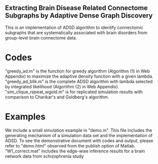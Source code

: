 ## Extracting Brain Disease Related Connectome Subgraphs by Adaptive Dense Graph Discovery

This is an implementation of ADSD algorithm to identify connectomic subgraphs that are systematically associated with brain disorders from group-level brain connectome data.

# Codes

"greedy_ad.m" is the function for greedy algorithm (Algorithm (1) in Web Appendix) to maximize the adaptive density function with a given lambda.
"greedy_ad_blik.m" is the complete ADSD algorithm with lambda selected by integrated likelihood (Algorithm (2) in Web Appendix). 
"sim_clique_repeat_wgold.m" is for replicated simulation results with comparison to Charikar's and Goldberg's algorithm.

# Examples
We include a small simulation example in "demo.m". This file includes the generating mechanism of a simulation data set and the implementation of ADSD. To see the demonstrative document with codes and output, please refer to "demo.html" observed from the publish option of Matlab. "W1_correct.mat" includes the edge-wise inference results for a brain network data from schizophrenia study
